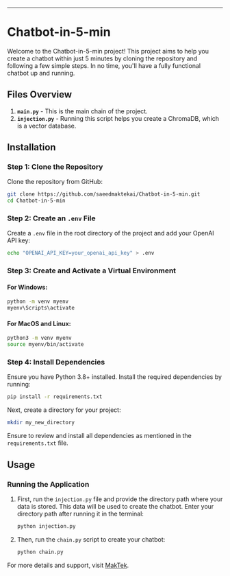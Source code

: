 
---

# Chatbot-in-5-min

Welcome to the Chatbot-in-5-min project! This project aims to help you create a chatbot within just 5 minutes by cloning the repository and following a few simple steps. In no time, you'll have a fully functional chatbot up and running.

## Files Overview

1. **`main.py`** - This is the main chain of the project.
2. **`injection.py`** - Running this script helps you create a ChromaDB, which is a vector database.

## Installation

### Step 1: Clone the Repository

Clone the repository from GitHub:

```bash
git clone https://github.com/saeedmaktekai/Chatbot-in-5-min.git
cd Chatbot-in-5-min
```

### Step 2: Create an `.env` File

Create a `.env` file in the root directory of the project and add your OpenAI API key:

```bash
echo "OPENAI_API_KEY=your_openai_api_key" > .env
```

### Step 3: Create and Activate a Virtual Environment

#### For Windows:

```bash
python -m venv myenv
myenv\Scripts\activate
```

#### For MacOS and Linux:

```bash
python3 -m venv myenv
source myenv/bin/activate
```

### Step 4: Install Dependencies

Ensure you have Python 3.8+ installed. Install the required dependencies by running:

```bash
pip install -r requirements.txt
```

Next, create a directory for your project:

```bash
mkdir my_new_directory
```

Ensure to review and install all dependencies as mentioned in the `requirements.txt` file.

## Usage

### Running the Application

1. First, run the `injection.py` file and provide the directory path where your data is stored. This data will be used to create the chatbot. Enter your directory path after running it in the terminal:

    ```bash
    python injection.py
    ```

2. Then, run the `chain.py` script to create your chatbot:

    ```bash
    python chain.py
    ```

For more details and support, visit [MakTek](https://www.maktekai.com).

